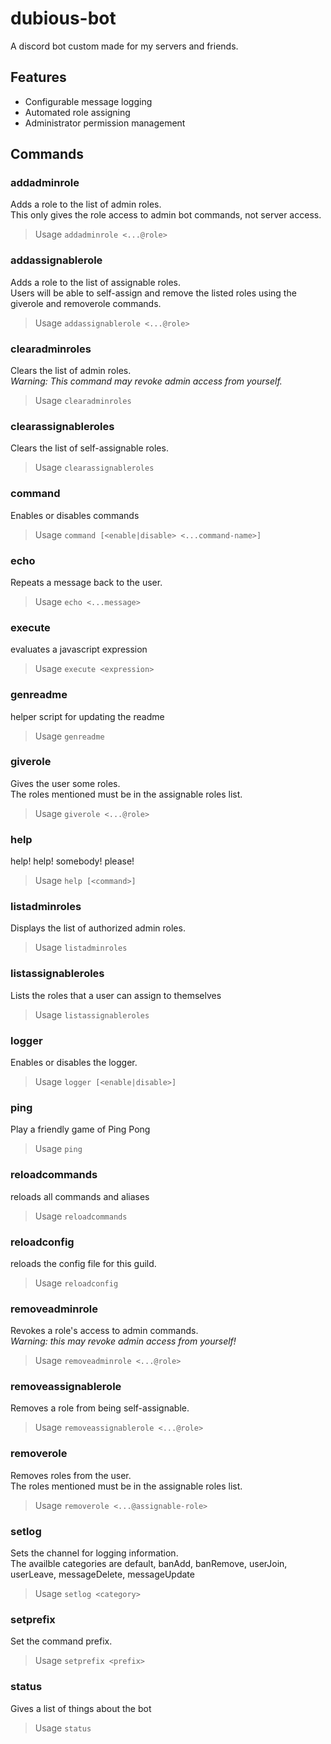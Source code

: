 # dubious-bot
A discord bot custom made for my servers and friends.

## Features
 - Configurable message logging
 - Automated role assigning
 - Administrator permission management

## Commands
### addadminrole
Adds a role to the list of admin roles.  
This only gives the role access to admin bot commands, not server access.
> Usage `addadminrole <...@role>`


### addassignablerole
Adds a role to the list of assignable roles.  
Users will be able to self-assign and remove the listed roles using the giverole and removerole commands.
> Usage `addassignablerole <...@role>`


### clearadminroles
Clears the list of admin roles.  
*Warning: This command may revoke admin access from yourself.*
> Usage `clearadminroles `


### clearassignableroles
Clears the list of self-assignable roles.
> Usage `clearassignableroles `


### command
Enables or disables commands
> Usage `command [<enable|disable> <...command-name>]`


### echo
Repeats a message back to the user.
> Usage `echo <...message>`


### execute
evaluates a javascript expression
> Usage `execute <expression>`


### genreadme
helper script for updating the readme
> Usage `genreadme `


### giverole
Gives the user some roles.  
The roles mentioned must be in the assignable roles list.
> Usage `giverole <...@role>`


### help
help! help! somebody! please!
> Usage `help [<command>]`


### listadminroles
Displays the list of authorized admin roles.
> Usage `listadminroles `


### listassignableroles
Lists the roles that a user can assign to themselves
> Usage `listassignableroles `


### logger
Enables or disables the logger.
> Usage `logger [<enable|disable>]`


### ping
Play a friendly game of Ping Pong
> Usage `ping `


### reloadcommands
reloads all commands and aliases
> Usage `reloadcommands `


### reloadconfig
reloads the config file for this guild.
> Usage `reloadconfig `


### removeadminrole
Revokes a role's access to admin commands.  
*Warning: this may revoke admin access from yourself!*
> Usage `removeadminrole <...@role>`


### removeassignablerole
Removes a role from being self-assignable.
> Usage `removeassignablerole <...@role>`


### removerole
Removes roles from the user.  
The roles mentioned must be in the assignable roles list.
> Usage `removerole <...@assignable-role>`


### setlog
Sets the channel for logging information.  
 The availble categories are default, banAdd, banRemove, userJoin, userLeave, messageDelete, messageUpdate
> Usage `setlog <category>`


### setprefix
Set the command prefix.
> Usage `setprefix <prefix>`


### status
Gives a list of things about the bot
> Usage `status `